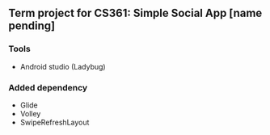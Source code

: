 ## Term project for CS361: Simple Social App [name pending]
### Tools
- Android studio (Ladybug)
### Added dependency 
- Glide 
- Volley
- SwipeRefreshLayout
